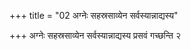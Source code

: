 +++
title = "02 अग्नेः सहस्रसाव्येन सर्वस्यान्नाद्यस्य"

+++
अग्नेः सहस्रसाव्येन सर्वस्यान्नाद्यस्य प्रसवं गच्छन्ति २
